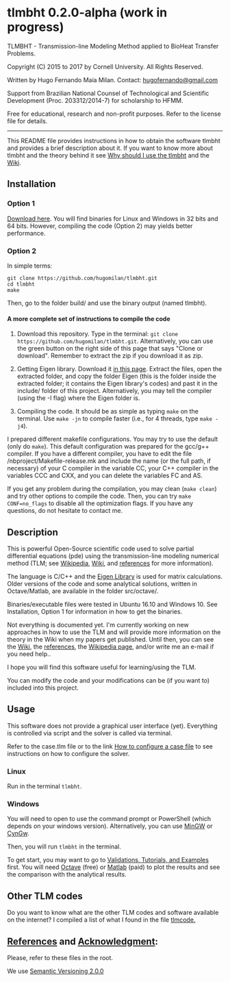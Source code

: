 # tlmbht 0.2.0-alpha (work in progress)
 TLMBHT - Transmission-line Modeling Method applied to BioHeat Transfer Problems.
  
 Copyright (C) 2015 to 2017 by Cornell University. All Rights Reserved.
  
 Written by Hugo Fernando Maia Milan. Contact: hugofernando@gmail.com

 Support from Brazilian National Counsel of Technological and Scientific Development (Proc. 203312/2014-7) for scholarship to HFMM.
  
 Free for educational, research and non-profit purposes.  Refer to the license file for details.
***

This README file provides instructions in how to obtain the software tlmbht and provides a brief description about it. If you want to know more about tlmbht and the theory behind it see [Why should I use the tlmbht](https://github.com/hugomilan/tlmbht/wiki/Why-should-I-use-the-tlmbht%3F) and the [Wiki](https://github.com/hugomilan/tlmbht/wiki).

## Installation
### Option 1

[Download here](https://github.com/hugomilan/tlmbht/releases). You will find binaries for Linux and Windows in 32 bits and 64 bits. However, compiling the code (Option 2) may yields better performance.
    
### Option 2
In simple terms:
    
    git clone https://github.com/hugomilan/tlmbht.git
    cd tlmbht
    make
    
Then, go to the folder build/ and use the binary output (named tlmbht).

#### A more complete set of instructions to compile the code
        
1. Download this repository. Type in the terminal: `git clone https://github.com/hugomilan/tlmbht.git`. Alternatively, you can use the green button on the right side of this page that says "Clone or download". Remember to extract the zip if you download it as zip.

2. Getting Eigen library. Download it [in this page](http://eigen.tuxfamily.org/index.php?title=Main_Page). Extract the files, open the extracted folder, and copy the folder Eigen (this is the folder inside the extracted folder; it contains the Eigen library's codes) and past it in the include/ folder of this project. Alternatively, you may tell the compiler (using the -I flag) where the Eigen folder is.

3. Compiling the code. It should be as simple as typing `make` on the terminal. Use `make -jn` to compile faster (i.e., for 4 threads, type `make -j4`).

I prepared different makefile configurations. You may try to use the default (only do `make`). This default configuration was prepared for the gcc/g++ compiler. If you have a different compiler, you have to edit the file /nbproject/Makefile-release.mk and include the name (or the full path, if necessary) of your C compiler in the variable CC, your C++ compiler in the variables CCC and CXX, and you can delete the variables FC and AS.

If you get any problem during the compilation, you may clean (`make clean`) and try other options to compile the code. Then, you can try `make CONF=no_flags` to disable all the optimization flags. If you have any questions, do not hesitate to contact me.
 
## Description

This is powerful Open-Source scientific code used to solve partial differential equations (pde) using the transmission-line modeling numerical method (TLM; see [Wikipedia](https://en.wikipedia.org/wiki/Transmission-line_matrix_method), [Wiki](https://github.com/hugomilan/tlmbht/wiki), and [references](https://github.com/hugomilan/tlmbht/blob/master/references.md) for more information).

The language is C/C++ and the [Eigen Library](http://www.eigen.tuxfamily.org) is used for matrix calculations. Older versions of the code and some analytical solutions, written in Octave/Matlab, are available in the folder src/octave/.

Binaries/executable files were tested in Ubuntu 16.10 and Windows 10. See Installation, Option 1 for information in how to get the binaries.

Not everything is documented yet. I'm currently working on new approaches in how to use the TLM and will provide more information on the theory in the Wiki when my papers get published. Until then, you can see the [Wiki](https://github.com/hugomilan/tlmbht/wiki), the [references](https://github.com/hugomilan/tlmbht/blob/master/references.md), the [Wikipedia page](https://en.wikipedia.org/wiki/Transmission-line_matrix_method), and/or write me an e-mail if you need help..

I hope you will find this software useful for learning/using the TLM.

You can modify the code and your modifications can be (if you want to) included into this project.

## Usage

This software does not provide a graphical user interface (yet). Everything is controlled via script and the solver is called via terminal.

Refer to the case.tlm file or to the link [How to configure a case file](https://github.com/hugomilan/tlmbht/wiki/How-to-configure-a-case-file) to see instructions on how to configure the solver.

### Linux 
Run in the terminal `tlmbht`.

### Windows
You will need to open to use the command prompt or PowerShell (which depends on your windows version). Alternatively, you can use [MinGW](http://www.mingw.org/) or [CynGw](http://www.cygwin.com/).

Then, you will run `tlmbht` in the terminal.

To get start, you may want to go to [Validations, Tutorials, and Examples](https://github.com/hugomilan/tlmbht/wiki/Validations,-Tutorials,-and-Examples) first. You will need [Octave](https://www.gnu.org/software/octave/) (free) or [Matlab](https://www.mathworks.com/products/matlab.html) (paid) to plot the results and see the comparison with the analytical results.

## Other TLM codes

Do you want to know what are the other TLM codes and software available on the internet? I compiled a list of what I found in the file [tlmcode.](https://github.com/hugomilan/tlmbht/blob/master/tlmcode.md)

## [References](https://github.com/hugomilan/tlmbht/blob/master/references.md) and [Acknowledgment](https://github.com/hugomilan/tlmbht/blob/master/acknowledgment.md):

Please, refer to these files in the root.

We use [Semantic Versioning 2.0.0](http://semver.org/)
